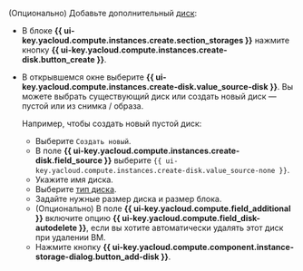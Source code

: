 (Опционально) Добавьте дополнительный [диск](../../../compute/concepts/disk.md):

* В блоке **{{ ui-key.yacloud.compute.instances.create.section_storages }}** нажмите кнопку **{{ ui-key.yacloud.compute.instances.create-disk.button_create }}**.
* В открывшемся окне выберите **{{ ui-key.yacloud.compute.instances.create-disk.value_source-disk }}**. Вы можете выбрать существующий диск или создать новый диск — пустой или из снимка / образа.

    Например, чтобы создать новый пустой диск:

    * Выберите `Создать новый`.
    * В поле **{{ ui-key.yacloud.compute.instances.create-disk.field_source }}** выберите `{{ ui-key.yacloud.compute.instances.create-disk.value_source-none }}`.
    * Укажите имя диска.
    * Выберите [тип диска](../../../compute/concepts/disk.md#disks_types).
    * Задайте нужные размер диска и размер блока.
    * (Опционально) В поле **{{ ui-key.yacloud.compute.field_additional }}** включите опцию **{{ ui-key.yacloud.compute.field_disk-autodelete }}**, если вы хотите автоматически удалять этот диск при удалении ВМ.
    * Нажмите кнопку **{{ ui-key.yacloud.compute.component.instance-storage-dialog.button_add-disk }}**.